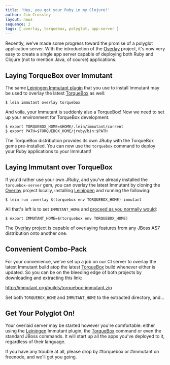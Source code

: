 ```yaml
---
title: 'Hey, you got your Ruby in my Clojure!'
author: Jim Crossley
layout: news
sequence: 2
tags: [ overlay, torquebox, polyglot, app-server ]
---
```


Recently, we've made some progress toward the promise of a polyglot
application server. With the introduction of the [Overlay] project,
it's now very easy to create a single app server capable of deploying
both Ruby and Clojure (not to mention Java, of course) applications.

## Laying TorqueBox over Immutant

The same [Leiningen Immutant plugin][plugin] that you use to install
Immutant may be used to overlay the latest [TorqueBox] as well:

    $ lein immutant overlay torquebox

And voila, your Immutant is suddenly also a TorqueBox! Now we need to
set up your environment for TorqueBox development.

    $ export TORQUEBOX_HOME=$HOME/.lein/immutant/current
    $ export PATH=$TORQUEBOX_HOME/jruby/bin:$PATH
    
The TorqueBox distribution provides its own JRuby with the TorqueBox
gems pre-installed. You can now use the `torquebox` command to deploy
your Ruby applications to your Immutant!

## Laying Immutant over TorqueBox

If you'd rather use your own JRuby, and you've already installed the
`torquebox-server` gem, you can overlay the latest Immutant by cloning
the [Overlay] project locally, installing [Leiningen] and running the
following:

    $ lein run :overlay $(torquebox env TORQUEBOX_HOME) immutant

All that's left is to set `IMMUTANT_HOME` and [proceed as you normally would][deploying]:

    $ export IMMUTANT_HOME=$(torquebox env TORQUEBOX_HOME)

The [Overlay] project is capable of overlaying features from any JBoss
AS7 distribution onto another one.

## Convenient Combo-Pack

For your convenience, we've set up a job on our CI server to overlay
the latest Immutant build atop the latest [TorqueBox] build whenever
either is updated. So you can be on the bleeding edge of both projects
by downloading and extracting this link:

  <http://immutant.org/builds/torquebox-immutant.zip>

Set both `TORQUEBOX_HOME` and `IMMUTANT_HOME` to the extracted
directory, and...

## Get Your Polyglot On!

Your overlaid server may be started however you're comfortable: either
using the [Leiningen] Immutant plugin, the [TorqueBox] command or even
the standard JBoss commands. It will start up all the apps you've
deployed to it, regardless of their language.

If you have any trouble at all, please drop by #torquebox or #immutant
on freenode, and we'll get you going.

[TorqueBox]: http://torquebox.org/
[Overlay]: http://github.com/immutant/overlay
[deploying]: http://immutant.org/news/2011/11/08/deploying-an-application/
[Leiningen]: https://github.com/technomancy/leiningen
[plugin]: http://immutant.org/news/2011/12/21/installing-redux/
